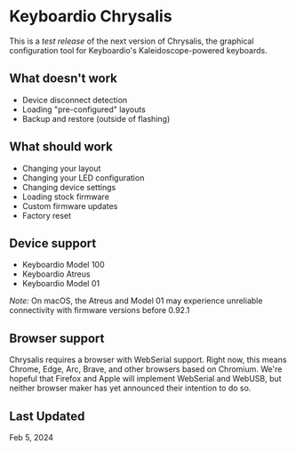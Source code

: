 # Keyboardio Chrysalis

This is a _test release_ of the next version of Chrysalis, the graphical configuration tool for Keyboardio's Kaleidoscope-powered keyboards.

## What doesn't work

- Device disconnect detection
- Loading "pre-configured" layouts
- Backup and restore (outside of flashing)

## What should work

- Changing your layout
- Changing your LED configuration
- Changing device settings
- Loading stock firmware
- Custom firmware updates
- Factory reset

## Device support

- Keyboardio Model 100
- Keyboardio Atreus
- Keyboardio Model 01

_Note:_ On macOS, the Atreus and Model 01 may experience unreliable connectivity with firmware versions before 0.92.1

## Browser support

Chrysalis requires a browser with WebSerial support. Right now, this means Chrome, Edge, Arc, Brave, and other browsers based on Chromium. We're hopeful that Firefox and Apple will implement WebSerial and WebUSB, but neither browser maker has yet announced their intention to do so.

## Last Updated

Feb 5, 2024
